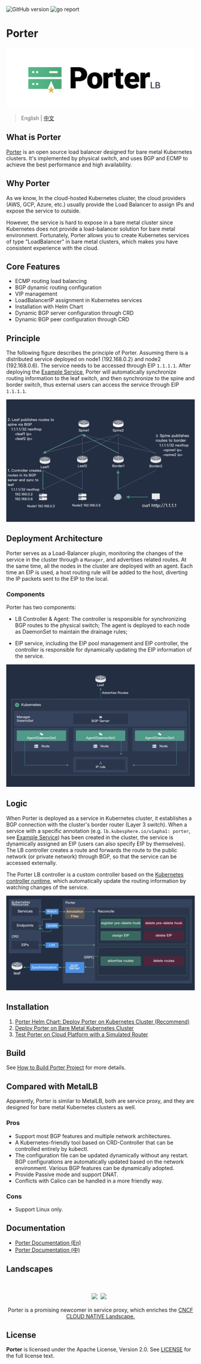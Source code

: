 ![GitHub version](https://img.shields.io/badge/version-v0.0.1-brightgreen.svg?logo=appveyor&longCache=true&style=flat)
![go report](https://goreportcard.com/badge/github.com/kubesphere/porter)

# Porter

![logo](doc/img/porter-logo.png)

> English | [中文](README_zh.md)

## What is Porter

[Porter](https://porter.kubesphere.io/) is an open source load balancer designed for bare metal Kubernetes clusters. It's implemented by physical switch, and uses BGP and ECMP to achieve the best performance and high availability.

## Why Porter

As we know, In the cloud-hosted Kubernetes cluster, the cloud providers (AWS, GCP, Azure, etc.) usually provide the Load Balancer to assign IPs and expose the service to outside.

However, the service is hard to expose in a bare metal cluster since Kubernetes does not provide a load-balancer solution for bare metal environment. Fortunately, Porter allows you to create Kubernetes services of type "LoadBalancer" in bare metal clusters, which makes you have consistent experience with the cloud.

## Core Features

- ECMP routing load balancing
- BGP dynamic routing configuration
- VIP management
- LoadBalancerIP assignment in Kubernetes services
- Installation with Helm Chart
- Dynamic BGP server configuration through CRD
- Dynamic BGP peer configuration through CRD

## Principle

The following figure describes the principle of Porter. Assuming there is a distributed service deployed on node1 (192.168.0.2) and node2 (192.168.0.6). The service needs to be accessed through EIP `1.1.1.1`. After deploying the [Example Service](https://github.com/kubesphere/porter/blob/master/test/samples/test.yaml), Porter will automatically synchronize routing information to the leaf switch, and then synchronize to the spine and border switch, thus external users can access the service through EIP `1.1.1.1`.

![node architecture](doc/img/node-arch.png)

## Deployment Architecture

Porter serves as a Load-Balancer plugin, monitoring the changes of the service in the cluster through a `Manager`, and advertises related routes. At the same time, all the nodes in the cluster are deployed with an agent. Each time an EIP is used, a host routing rule will be added to the host, diverting the IP packets sent to the EIP to the local.

### Components

Porter has two components:

- LB Controller & Agent: The controller is responsible for synchronizing BGP routes to the physical switch; The agent is deployed to each node as DaemonSet to maintain the drainage rules;

- EIP service, including the EIP pool management and EIP controller, the controller is responsible for dynamically updating the EIP information of the service.

![porter deployment](doc/img/porter-deployment.png)

## Logic

When Porter is deployed as a service in Kubernetes cluster, it establishes a BGP connection with the cluster's border router (Layer 3 switch). When a service with a specific annotation (e.g. `lb.kubesphere.io/v1apha1: porter`, see [Example Service](https://github.com/kubesphere/porter/blob/master/config/samples/service.yaml)) has been created in the cluster, the service is dynamically assigned an EIP (users can also specify EIP by themselves). The LB controller creates a route and forwards the route to the public network (or private network) through BGP, so that the service can be accessed externally.

The Porter LB controller is a custom controller based on the [Kubernetes controller runtime](https://github.com/kubernetes-sigs/controller-runtime), which automatically update the routing information by watching changes of the service.

![porter architecture](doc/img/porter-arch.png)

## Installation

1. [Porter Helm Chart: Deploy Porter on Kubernetes Cluster (Recommend)](doc/porter-chart.md)
2. [Deploy Porter on Bare Metal Kubernetes Cluster](doc/deploy_baremetal.md)
3. [Test Porter on Cloud Platform with a Simulated Router](doc/simulate_with_bird.md)

## Build

See [How to Build Porter Project](doc/how-to-build.md) for more details.

## Compared with MetalLB

Apparently, Porter is similar to MetalLB, both are service proxy, and they are designed for bare metal Kubernetes clusters as well.

### Pros
- Support most BGP features and multiple network architectures.
- A Kubernetes-friendly tool based on CRD-Controller that can be controlled entirely by kubectl.
- The configuration file can be updated dynamically without any restart. BGP configurations are automatically updated based on the network environment. Various BGP features can be dynamically adopted.
- Provide Passive mode and support DNAT.
- Conflicts with Calico can be handled in a more friendly way.

### Cons
- Support Linux only.

## Documentation

- [Porter Documentation (En)](doc)
- [Porter Documentation (中)](doc/zh)

## Landscapes

<p align="center">
<br/><br/>
<img src="https://landscape.cncf.io/images/left-logo.svg" width="150"/>&nbsp;&nbsp;<img src="https://landscape.cncf.io/images/right-logo.svg" width="200"/>&nbsp;&nbsp;
<br/><br/>
Porter is a promising newcomer in service proxy, which enriches the <a href="https://landscape.cncf.io/landscape=observability-and-analysis&license=apache-license-2-0">CNCF CLOUD NATIVE Landscape.
</a>
</p>

## License

**Porter** is licensed under the Apache License, Version 2.0. See [LICENSE](./LICENSE) for the full license text.
